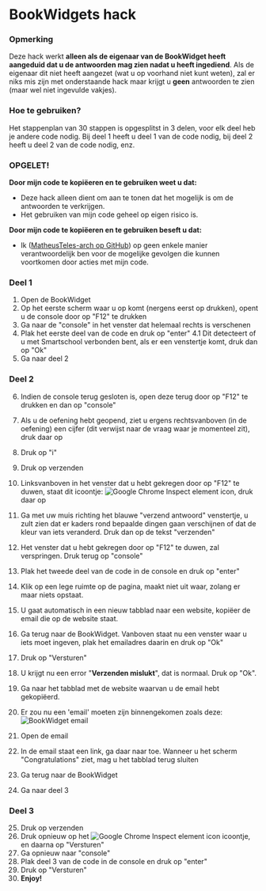 # BookWidgets hack
### Opmerking
Deze hack werkt **alleen als de eigenaar van de BookWidget heeft aangeduid dat u de antwoorden mag zien nadat u heeft ingediend**. Als de eigenaar dit niet heeft aangezet (wat u op voorhand niet kunt weten), zal er niks mis zijn met onderstaande hack maar krijgt u **geen** antwoorden te zien (maar wel niet ingevulde vakjes).
### Hoe te gebruiken?
Het stappenplan van 30 stappen is opgesplitst in 3 delen, voor elk deel heb je andere code nodig. Bij deel 1 heeft u deel 1 van de code nodig, bij deel 2 heeft u deel 2 van de code nodig, enz.
### OPGELET!
**Door mijn code te kopiëeren en te gebruiken weet u dat:**
- Deze hack alleen dient om aan te tonen dat het mogelijk is om de antwoorden te verkrijgen.
- Het gebruiken van mijn code geheel op eigen risico is.

**Door mijn code te kopiëeren en te gebruiken beseft u dat:**
- Ik ([MatheusTeles-arch op GitHub](https://github.com/MatheusTeles-arch)) op geen enkele manier verantwoordelijk ben voor de mogelijke gevolgen die kunnen voortkomen door acties met mijn code.
### Deel 1
1. Open de BookWidget
2. Op het eerste scherm waar u op komt (nergens eerst op drukken), opent u de console door op "F12" te drukken
3. Ga naar de "console" in het venster dat helemaal rechts is verschenen
4. Plak het eerste deel van de code en druk op "enter"
4.1 Dit detecteert of u met Smartschool verbonden bent, als er een venstertje komt, druk dan op "Ok"
5. Ga naar deel 2
### Deel 2
6. Indien de console terug gesloten is, open deze terug door op "F12" te drukken en dan op "console"
7. Als u de oefening hebt geopend, ziet u ergens rechtsvanboven (in de oefening) een cijfer (dit verwijst naar de vraag waar je momenteel zit), druk daar op
8. Druk op "i"
9. Druk op verzenden
10. Linksvanboven in het venster dat u hebt gekregen door op "F12" te duwen, staat dit icoontje: ![Google Chrome Inspect element icon](https://i.imgur.com/9FpOCuW.png), druk daar op
11. Ga met uw muis richting het blauwe "verzend antwoord" venstertje, u zult zien dat er kaders rond bepaalde dingen gaan verschijnen of dat de kleur van iets veranderd. Druk dan op de tekst "verzenden"
12. Het venster dat u hebt gekregen door op "F12" te duwen, zal verspringen. Druk terug op "console"
13. Plak het tweede deel van de code in de console en druk op "enter"
14. Klik op een lege ruimte op de pagina, maakt niet uit waar, zolang er maar niets opstaat.
15. U gaat automatisch in een nieuw tabblad naar een website, kopiëer de email die op de website staat.
16. Ga terug naar de BookWidget. Vanboven staat nu een venster waar u iets moet ingeven, plak het emailadres daarin en druk op "Ok"
17. Druk op "Versturen"
18. U krijgt nu een error "**Verzenden mislukt**", dat is normaal. Druk op "Ok".
19. Ga naar het tabblad met de website waarvan u de email hebt gekopiëerd.
20. Er zou nu een 'email' moeten zijn binnengekomen zoals deze:
![BookWidget email](https://i.imgur.com/z0Cs4rA.png)


21. Open de email
22. In de email staat een link, ga daar naar toe. Wanneer u het scherm "Congratulations" ziet, mag u het tabblad terug sluiten
23. Ga terug naar de BookWidget
24. Ga naar deel 3
### Deel 3
25. Druk op verzenden
26. Druk opnieuw op het ![Google Chrome Inspect element icon](https://i.imgur.com/9FpOCuW.png)  icoontje, en daarna op "Versturen"
27. Ga opnieuw naar "console"
28. Plak deel 3 van de code in de console en druk op "enter"
29. Druk op "Versturen"
30. **Enjoy!**
